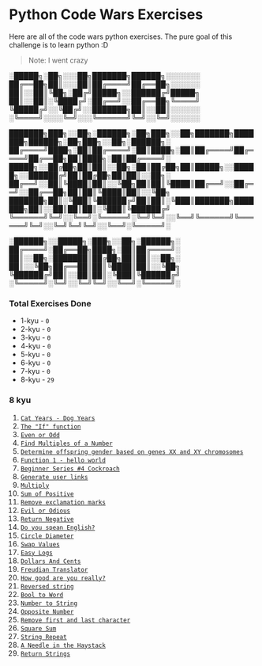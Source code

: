 # Python Code Wars Exercises
Here are all of the code wars python exercises. The pure goal of this challenge is to learn python :D
> Note: I went crazy

░█████╗░██╗░░░██╗███████╗██████╗░░░░░░░
██╔══██╗██║░░░██║██╔════╝██╔══██╗░░░░░░
██║░░██║╚██╗░██╔╝█████╗░░██████╔╝█████╗
██║░░██║░╚████╔╝░██╔══╝░░██╔══██╗╚════╝
╚█████╔╝░░╚██╔╝░░███████╗██║░░██║░░░░░░
░╚════╝░░░░╚═╝░░░╚══════╝╚═╝░░╚═╝░░░░░░

███████╗███╗░░██╗░██████╗░██╗███╗░░██╗███████╗███████╗██████╗░██╗███╗░░██╗░██████╗░  
██╔════╝████╗░██║██╔════╝░██║████╗░██║██╔════╝██╔════╝██╔══██╗██║████╗░██║██╔════╝░  
█████╗░░██╔██╗██║██║░░██╗░██║██╔██╗██║█████╗░░█████╗░░██████╔╝██║██╔██╗██║██║░░██╗░  
██╔══╝░░██║╚████║██║░░╚██╗██║██║╚████║██╔══╝░░██╔══╝░░██╔══██╗██║██║╚████║██║░░╚██╗  
███████╗██║░╚███║╚██████╔╝██║██║░╚███║███████╗███████╗██║░░██║██║██║░╚███║╚██████╔╝  
╚══════╝╚═╝░░╚══╝░╚═════╝░╚═╝╚═╝░░╚══╝╚══════╝╚══════╝╚═╝░░╚═╝╚═╝╚═╝░░╚══╝░╚═════╝░  

░██████╗░░█████╗░███╗░░██╗░██████╗░
██╔════╝░██╔══██╗████╗░██║██╔════╝░
██║░░██╗░███████║██╔██╗██║██║░░██╗░
██║░░╚██╗██╔══██║██║╚████║██║░░╚██╗
╚██████╔╝██║░░██║██║░╚███║╚██████╔╝
░╚═════╝░╚═╝░░╚═╝╚═╝░░╚══╝░╚═════╝░

### Total Exercises Done
* 1-kyu - `0`
* 2-kyu - `0`
* 3-kyu - `0`
* 4-kyu - `0`
* 5-kyu - `0`
* 6-kyu - `0`
* 7-kyu - `0`
* 8-kyu - `29`

### 8 kyu
1. [`Cat Years - Dog Years`](/8-kyu/cat_years_dog_years.py)
2. [`The "If" function`](/8-kyu/the_if_function.py)
3. [`Even or Odd`](/8-kyu/even_or_odd.py)
4. [`Find Multiples of a Number`](/8-kyu/find_multiples_of_a_number.py)
5. [`Determine offspring gender based on genes XX and XY chromosomes`](/8-kyu/determine_based_on_xx_and_xy_chromosomes.py)
6. [`Function 1 - hello world`](/8-kyu/hello_world.py)
7. [`Beginner Series #4 Cockroach`](/8-kyu/cocroach.py)
8. [`Generate user links`](/8-kyu/generate_user_links.py)
9. [`Multiply`](/8-kyu/multiply.py)
10. [`Sum of Positive`](/8-kyu/sum_of_positive.py)
11. [`Remove exclamation marks`](/8-kyu/remove_exclamation_marks.py)
12. [`Evil or Odious`](/8-kyu/evil_or_odious.py)
13. [`Return Negative`](/8-kyu/return_negative.py)
14. [`Do you spean English?`](/8-kyu/do_you_speak_english.py)
15. [`Circle Diameter`](/8-kyu/circles_in_polygons.py)
16. [`Swap Values`](/8-kyu/swap_values.py)
17. [`Easy Logs`](/8-kyu/easy_logs.py)
18. [`Dollars And Cents`](/8-kyu/dollars_and_cents.py)
19. [`Freudian Translator`](/8-kyu/freudian_translator.py)
20. [`How good are you really?`](/8-kyu/how_good_are_you_really.py)
21. [`Reversed string`](/8-kyu/reversed_string.py)
22. [`Bool to Word`](/8-kyu/bool_to_word.py)
23. [`Number to String`](/8-kyu/number_to_string.py)
24. [`Opposite Number`](/8-kyu/opposite_number.py)
25. [`Remove first and last character`](/8-kyu/remove_first_and_last_character.py)
26. [`Square Sum`](/8-kyu/square_sum.py)
27. [`String Repeat`](/8-kyu/string_repeat.py)
28. [`A Needle in the Haystack`](/8-kyu/needle_in_a_hay_stack.py)
29. [`Return Strings`](/8-kyu/return_strings.py)